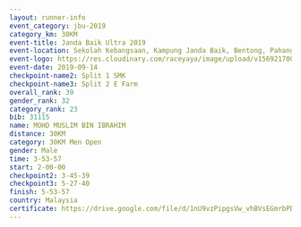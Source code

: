 ```yaml
---
layout: runner-info 
event_category: jbu-2019 
category_km: 30KM 
event-title: Janda Baik Ultra 2019
event-location: Sekolah Kebangsaan, Kampung Janda Baik, Bentong, Pahang, Malaysia 
event-logo: https://res.cloudinary.com/raceyaya/image/upload/v1569217009/logo/janda-baik_vch1pc.jpg 
event-date: 2019-09-14 
checkpoint-name2: Split 1 SMK 
checkpoint-name3: Split 2 E Farm 
overall_rank: 39
gender_rank: 32
category_rank: 23
bib: 31115
name: MOHD MUSLIM BIN IBRAHIM
distance: 30KM
category: 30KM Men Open
gender: Male
time: 3-53-57
start: 2-00-00
checkpoint2: 3-45-39
checkpoint3: 5-27-40
finish: 5-53-57
country: Malaysia
certificate: https://drive.google.com/file/d/1nU9vzPipgsVw_vhBVsEGmrbPDxAH2IGZ/view?usp=sharing
---
```

